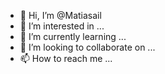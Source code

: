 - 👋 Hi, I’m @Matiasail
- 👀 I’m interested in ...
- 🌱 I’m currently learning ...
- 💞️ I’m looking to collaborate on ...
- 📫 How to reach me ...

<!---
Matiasail/Matiasail is a ✨ special ✨ repository because its `README.md` (this file) appears on your GitHub profile.
You can click the Preview link to take a look at your changes.
--->
